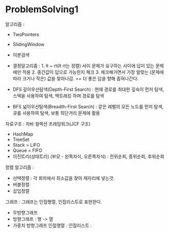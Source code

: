 # ProblemSolving1

알고리즘 : 
- TwoPointers

- SlidingWindow

- 이분검색

- 결정알고리즘 : 
            1. lt ~ rt(lt rt는 정렬) 사이 문제가 요구하는 사이에 답이 있는 문제에만 적용
            2. 중간값이 답으로 가능한지 체크
            3. 체크해가면서 가장 알맞는 (문제에 따라 크거나 작은) 값을 찾아나감. == 더 좋은 답을 향해 좁혀나간다.

- DFS 깊이우선탐색(Depth-First Search) : 현재 경로를 최대한 깊숙이 먼저 탐색, 스택을 사용하여 탐색, 백트래킹 하며 경로를 탐색

- BFS 넓이우선탐색(Breadth-First Search) : 같은 레벨의 모든 노드를 먼저 탐색, 큐를 사용하여 탐색, 보통 최단거리 문제에 활용

자료구조 : 자바 컬렉션 프레임워크(JCF 구조)
- HashMap
- TreeSet
- Stack = LIFO
- Queue = FIFO
- 이진트리(상태트리) (부모 - 왼쪽자식, 오른쪽자식) : 전위순회, 중위순회, 후위순회

정렬 알고리즘 :
- 선택정렬 : 각 회차에서 최소값을 찾아 제자리에 넣는것.
- 버블정렬
- 삽입정렬

그래프 : 그래프는 인접행렬, 인접리스트로 표현한다.
- 무방향그래프
- 방향그래프 : 행 -> 열
- 가중치 방향그래프
    인접행렬 : 
    인접리스트 :

